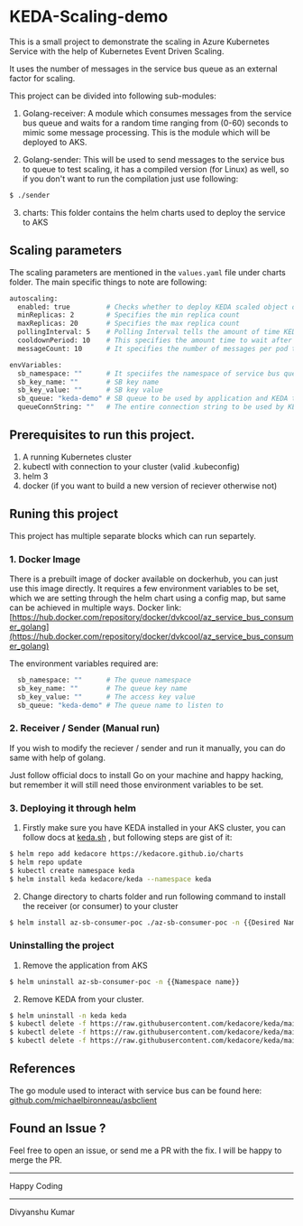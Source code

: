 # KEDA-Scaling-demo

This is a small project to demonstrate the scaling in Azure Kubernetes Service with the help of Kubernetes Event Driven Scaling.

It uses the number of messages in the service bus queue as an external factor for scaling.

This project can be divided into following sub-modules:

1. Golang-receiver: A module which consumes messages from the service bus queue and waits for a random time ranging from (0-60) seconds to mimic some message processing. This is the module which will be deployed to AKS.

2. Golang-sender: This will be used to send messages to the service bus to queue to test scaling, it has a compiled version (for Linux) as well, so if you don't want to run the compilation just use following:
```sh
$ ./sender

```

3. charts: This folder contains the helm charts used to deploy the service to AKS

## Scaling parameters
The scaling parameters are mentioned in the `values.yaml` file under charts folder. The main specific things to note are following:
```sh
autoscaling:
  enabled: true         # Checks whether to deploy KEDA scaled object or not
  minReplicas: 2        # Specifies the min replica count
  maxReplicas: 20       # Specifies the max replica count
  pollingInterval: 5    # Polling Interval tells the amount of time KEDA should check external metric
  cooldownPeriod: 10    # This specifies the amount time to wait after scaling has occured
  messageCount: 10      # It specifies the number of messages per pod to used for calculating scaling param

envVariables:
  sb_namespace: ""      # It speciifes the namespace of service bus queue
  sb_key_name: ""       # SB key name
  sb_key_value: ""      # SB key value
  sb_queue: "keda-demo" # SB queue to be used by application and KEDA to check for messages
  queueConnString: ""   # The entire connection string to be used by KEDA

```
## Prerequisites to run this project.
1. A running Kubernetes cluster
2. kubectl with connection to your cluster (valid .kubeconfig)
3. helm 3
4. docker (if you want to build a new version of reciever otherwise not)

## Runing this project
This project has multiple separate blocks which can run separtely.

### 1. Docker Image
There is a prebuilt image of docker available on dockerhub, you can just use this image directly. It requires a few environment variables to be set, which we are setting through the helm chart using a config map, but same can be achieved in multiple ways.
Docker link: [https://hub.docker.com/repository/docker/dvkcool/az_service_bus_consumer_golang](https://hub.docker.com/repository/docker/dvkcool/az_service_bus_consumer_golang)

The environment variables required are:
```sh
  sb_namespace: ""      # The queue namespace
  sb_key_name: ""       # The queue key name
  sb_key_value: ""      # The access key value
  sb_queue: "keda-demo" # The queue name to listen to

```
### 2. Receiver / Sender (Manual run)
If you wish to modify the reciever / sender and run it manually, you can do same with help of golang. 

Just follow official docs to install Go on your machine and happy hacking, but remember it will still need those environment variables to be set.

### 3. Deploying it through helm
1. Firstly make sure you have KEDA installed in your AKS cluster, you can follow docs at [keda.sh](https://keda.sh) , but following steps are gist of it:
```sh
$ helm repo add kedacore https://kedacore.github.io/charts
$ helm repo update
$ kubectl create namespace keda
$ helm install keda kedacore/keda --namespace keda
```

2. Change directory to charts folder and run following command to install the receiver (or consumer) to your cluster

```sh
$ helm install az-sb-consumer-poc ./az-sb-consumer-poc -n {{Desired Namespace in AKS }}
```
### Uninstalling the project
1. Remove the application from AKS
```sh
$ helm uninstall az-sb-consumer-poc -n {{Namespace name}}
```
2. Remove KEDA from your cluster.
```sh
$ helm uninstall -n keda keda
$ kubectl delete -f https://raw.githubusercontent.com/kedacore/keda/main/config/crd/bases/keda.sh_scaledobjects.yaml
$ kubectl delete -f https://raw.githubusercontent.com/kedacore/keda/main/config/crd/bases/keda.sh_scaledjobs.yaml
$ kubectl delete -f https://raw.githubusercontent.com/kedacore/keda/main/config/crd/bases/keda.sh_triggerauthentications.yaml
```
## References
The go module used to interact with service bus can be found here: [github.com/michaelbironneau/asbclient](https://github.com/michaelbironneau/asbclient)


## Found an Issue ?
Feel free to open an issue, or send me a PR with the fix.
I will be happy to merge the PR.


___________________________________________________________________________________________________
Happy Coding
____________________________________________________________________________________________________
Divyanshu Kumar
